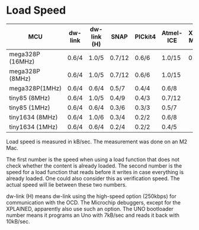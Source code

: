 # Load Speed

| MCU              | dw-link | dw-link (H) | SNAP   | PICkit4 | Atmel-ICE | XPLAINED Mini 328P | Uno Boot-loader |
| ---------------- | ------- | ----------- | ------ | ------- | --------- | ------------------ | --------------- |
| mega328P (16MHz) | 0.6/4   | 1.0/5       | 0.7/12 | 0.6/6   | 1.0/15    | 0.3/3              | 7/10            |
| mega328P (8MHz)  | 0.6/4   | 1.0/5       | 0.7/12 | 0.6/6   | 1.0/15    |                    |                 |
| mega328P(1MHz)   | 0.6/4   | 0.6/4       | 0.5/7  | 0.4/4   | 0.6/8     |                    |                 |
| tiny85 (8MHz)    | 0.6/4   | 1.0/5       | 0.4/9  | 0.4/3   | 0.7/12    |                    |                 |
| tiny85 (1MHz)    | 0.6/4   | 0.6/4       | 0.3/6  | 0.3/3   | 0.5/7     |                    |                 |
| tiny1634 (8MHz)  | 0.6/4   | 1.0/6       | 0.3/4  | 0.2/2   | 0.6/8     |                    |                 |
| tiny1634 (1MHz)  | 0.6/4   | 0.6/4       | 0.2/4  | 0.2/2   | 0.4/5     |                    |                 |

Load speed is measured in kB/sec. The measurement was done on an M2 Mac.

The first number is the speed when using a load function that does not check whether the content is already loaded. The second number is the speed for a load function that reads before it writes in case everything is already loaded. One could also consider this as verification speed. The actual speed will lie between these two numbers.

dw-link (H) means dw-link using the high-speed option (250kbps) for communication with the OCD. The Microchip debuggers, except for the XPLAINED, apparently also use such an option. The UNO bootloader number means it programs an Uno with 7kB/sec and reads it back with 10kB/sec. 